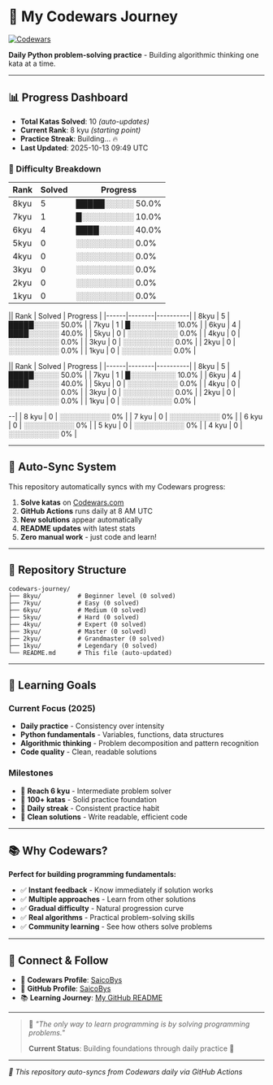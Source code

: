 # 🥋 My Codewars Journey

[![Codewars](https://www.codewars.com/users/SaicoBys/badges/large)](https://www.codewars.com/users/SaicoBys)

**Daily Python problem-solving practice** - Building algorithmic thinking one kata at a time.

---

## 📊 Progress Dashboard

- **Total Katas Solved**: 10 *(auto-updates)*
- **Current Rank**: 8 kyu *(starting point)*
- **Practice Streak**: Building... 🔥
- **Last Updated**: 2025-10-13 09:49 UTC

### 🎯 Difficulty Breakdown

| Rank | Solved | Progress |
|------|--------|----------|
| 8kyu | 5 | █████░░░░░ 50.0% |
| 7kyu | 1 | █░░░░░░░░░ 10.0% |
| 6kyu | 4 | ████░░░░░░ 40.0% |
| 5kyu | 0 | ░░░░░░░░░░ 0.0% |
| 4kyu | 0 | ░░░░░░░░░░ 0.0% |
| 3kyu | 0 | ░░░░░░░░░░ 0.0% |
| 2kyu | 0 | ░░░░░░░░░░ 0.0% |
| 1kyu | 0 | ░░░░░░░░░░ 0.0% |

|| Rank | Solved | Progress |
|------|--------|----------|
| 8kyu | 5 | █████░░░░░ 50.0% |
| 7kyu | 1 | █░░░░░░░░░ 10.0% |
| 6kyu | 4 | ████░░░░░░ 40.0% |
| 5kyu | 0 | ░░░░░░░░░░ 0.0% |
| 4kyu | 0 | ░░░░░░░░░░ 0.0% |
| 3kyu | 0 | ░░░░░░░░░░ 0.0% |
| 2kyu | 0 | ░░░░░░░░░░ 0.0% |
| 1kyu | 0 | ░░░░░░░░░░ 0.0% |

|| Rank | Solved | Progress |
|------|--------|----------|
| 8kyu | 5 | █████░░░░░ 50.0% |
| 7kyu | 1 | █░░░░░░░░░ 10.0% |
| 6kyu | 4 | ████░░░░░░ 40.0% |
| 5kyu | 0 | ░░░░░░░░░░ 0.0% |
| 4kyu | 0 | ░░░░░░░░░░ 0.0% |
| 3kyu | 0 | ░░░░░░░░░░ 0.0% |
| 2kyu | 0 | ░░░░░░░░░░ 0.0% |
| 1kyu | 0 | ░░░░░░░░░░ 0.0% |

--|
| 8 kyu | 0 | ░░░░░░░░░░ 0% |
| 7 kyu | 0 | ░░░░░░░░░░ 0% |
| 6 kyu | 0 | ░░░░░░░░░░ 0% |
| 5 kyu | 0 | ░░░░░░░░░░ 0% |
| 4 kyu | 0 | ░░░░░░░░░░ 0% |

---

## 🚀 Auto-Sync System

This repository automatically syncs with my Codewars progress:

1. **Solve katas** on [Codewars.com](https://www.codewars.com)
2. **GitHub Actions** runs daily at 8 AM UTC
3. **New solutions** appear automatically
4. **README updates** with latest stats
5. **Zero manual work** - just code and learn!

---

## 📁 Repository Structure

```
codewars-journey/
├── 8kyu/          # Beginner level (0 solved)
├── 7kyu/          # Easy (0 solved)
├── 6kyu/          # Medium (0 solved)
├── 5kyu/          # Hard (0 solved)
├── 4kyu/          # Expert (0 solved)
├── 3kyu/          # Master (0 solved)
├── 2kyu/          # Grandmaster (0 solved)
├── 1kyu/          # Legendary (0 solved)
└── README.md      # This file (auto-updated)
```

---

## 🎯 Learning Goals

### Current Focus (2025)
- **Daily practice** - Consistency over intensity
- **Python fundamentals** - Variables, functions, data structures
- **Algorithmic thinking** - Problem decomposition and pattern recognition
- **Code quality** - Clean, readable solutions

### Milestones
- 🎯 **Reach 6 kyu** - Intermediate problem solver
- 🎯 **100+ katas** - Solid practice foundation
- 🎯 **Daily streak** - Consistent practice habit
- 🎯 **Clean solutions** - Write readable, efficient code

---

## 📚 Why Codewars?

**Perfect for building programming fundamentals:**

- ✅ **Instant feedback** - Know immediately if solution works
- ✅ **Multiple approaches** - Learn from other solutions
- ✅ **Gradual difficulty** - Natural progression curve
- ✅ **Real algorithms** - Practical problem-solving skills
- ✅ **Community learning** - See how others solve problems

---

## 🔗 Connect & Follow

- 🥋 **Codewars Profile**: [SaicoBys](https://www.codewars.com/users/SaicoBys)
- 🐙 **GitHub Profile**: [SaicoBys](https://github.com/SaicoBys)
- 📚 **Learning Journey**: [My GitHub README](https://github.com/SaicoBys)

---

> 🧠 *"The only way to learn programming is by solving programming problems."*
>
> **Current Status**: Building foundations through daily practice 🚀

---
*🤖 This repository auto-syncs from Codewars daily via GitHub Actions*